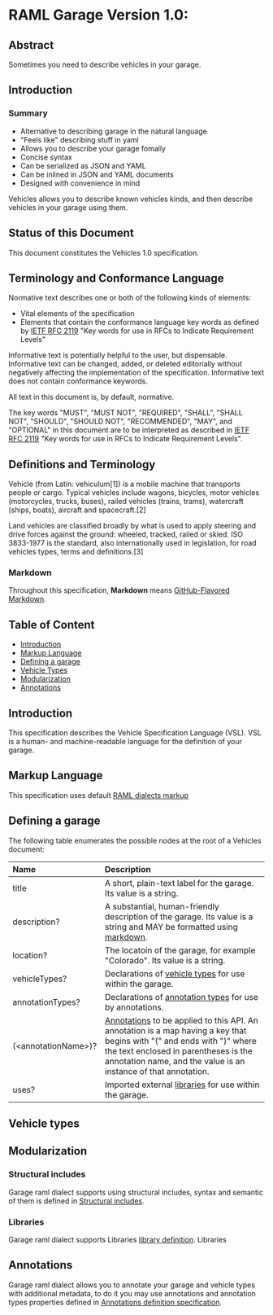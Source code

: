 # RAML Garage Version 1.0: 

## Abstract

Sometimes you need to describe vehicles in your garage. 

## Introduction 

### Summary

 * Alternative to describing garage in the natural language
 * "Feels like" describing stuff in yaml
 * Allows you to describe your garage fomally
 * Concise syntax
 * Can be serialized as JSON and YAML
 * Can be inlined in JSON and YAML documents
 * Designed with convenience in mind

Vehicles allows you to describe known vehicles kinds, and then describe vehicles in your garage using them.

## Status of this Document

This document constitutes the Vehicles 1.0 specification. 

## Terminology and Conformance Language

Normative text describes one or both of the following kinds of elements:

* Vital elements of the specification
* Elements that contain the conformance language key words as defined by [IETF RFC 2119](https://www.ietf.org/rfc/rfc2119.txt) "Key words for use in RFCs to Indicate Requirement Levels"

Informative text is potentially helpful to the user, but dispensable. Informative text can be changed, added, or deleted editorially without negatively affecting the implementation of the specification. Informative text does not contain conformance keywords.

All text in this document is, by default, normative.

The key words "MUST", "MUST NOT", "REQUIRED", "SHALL", "SHALL NOT", "SHOULD", "SHOULD NOT", "RECOMMENDED", "MAY", and "OPTIONAL" in this document are to be interpreted as described in [IETF RFC 2119](https://www.ietf.org/rfc/rfc2119.txt) "Key words for use in RFCs to Indicate Requirement Levels".

## Definitions and Terminology

Vehicle (from Latin: vehiculum[1]) is a mobile machine that transports people or cargo. Typical vehicles include wagons, bicycles, motor vehicles (motorcycles, trucks, buses), railed vehicles (trains, trams), watercraft (ships, boats), aircraft and spacecraft.[2]

Land vehicles are classified broadly by what is used to apply steering and drive forces against the ground: wheeled, tracked, railed or skied. ISO 3833-1977 is the standard, also internationally used in legislation, for road vehicles types, terms and definitions.[3]

### Markdown

Throughout this specification, **Markdown** means [GitHub-Flavored Markdown](https://help.github.com/articles/github-flavored-markdown/).

## Table of Content

<!-- TOC -->

- [Introduction](#introduction)
- [Markup Language](#markup-language)
- [Defining a garage](#garage)
- [Vehicle Types](#raml-data-types)
- [Modularization](#modularization)
- [Annotations](#annotations)

<!-- /TOC -->

## Introduction

This specification describes the Vehicle Specification Language (VSL). VSL is a human- and machine-readable language for the definition of your garage.

## Markup Language

This specification uses default [RAML dialects markup](markup.md) 

## Defining a garage

The following table enumerates the possible nodes at the root of a Vehicles document:

| Name  | Description |
|:----------|:----------|
| title | A short, plain-text label for the garage. Its value is a string.
| description? | A substantial, human-friendly description of the garage. Its value is a string and MAY be formatted using [markdown](#markdown).
| location? | The locatoin of the garage, for example "Colorado". Its value is a string.
| vehicleTypes? | Declarations of [vehicle types](#resource-types-and-traits) for use within the garage.
| annotationTypes? | Declarations of [annotation types](#declaring-annotation-types) for use by annotations.
| (&lt;annotationName&gt;)? | [Annotations](#annotations) to be applied to this API. An annotation is a map having a key that begins with "(" and ends with ")" where the text enclosed in parentheses is the annotation name, and the value is an instance of that annotation.
| uses? | Imported external [libraries](#libraries) for use within the garage.

## Vehicle types

## Modularization

### Structural includes

Garage raml dialect supports using structural includes, syntax and semantic of them is defined in [Structural includes](includes.md).

### Libraries

Garage raml dialect supports Libraries [library definition](libraries.md). Libraries 

## Annotations

Garage raml dialect allows you to annotate your garage and vehicle types with additional metadata, to do it you may use annotations and annotation types properties defined in [Annotations definition specification](annotations.md).
